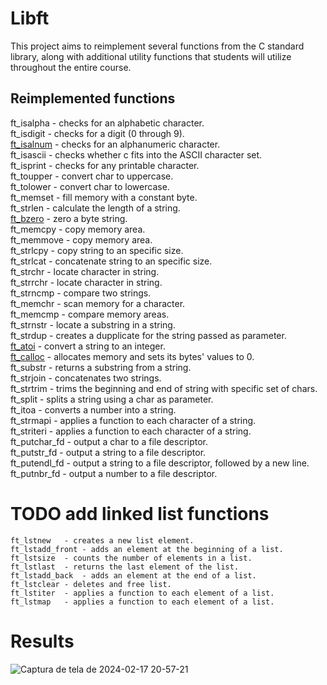 # Libft

This project aims to reimplement several functions from the C standard library, along with additional utility functions that students will utilize throughout the entire course.

## Reimplemented functions

ft_isalpha	- checks for an alphabetic character.  
ft_isdigit	- checks for a digit (0 through 9).  
[ft_isalnum](https://github.com/carvalho-ra/libft/blob/main/ft_isalnum.c)	- checks for an alphanumeric character.  
ft_isascii	- checks whether c fits into the ASCII character set.  
ft_isprint	- checks for any printable character.  
ft_toupper	- convert char to uppercase.  
ft_tolower	- convert char to lowercase.  
ft_memset	- fill memory with a constant byte.  
ft_strlen	- calculate the length of a string.  
[ft_bzero](https://github.com/carvalho-ra/libft/blob/main/ft_bzero.c)	- zero a byte string.  
ft_memcpy	- copy memory area.  
ft_memmove	- copy memory area.  
ft_strlcpy	- copy string to an specific size.  
ft_strlcat	- concatenate string to an specific size.  
ft_strchr	- locate character in string.  
ft_strrchr	- locate character in string.  
ft_strncmp	- compare two strings.  
ft_memchr	- scan memory for a character.  
ft_memcmp	- compare memory areas.  
ft_strnstr	- locate a substring in a string.  
ft_strdup	- creates a dupplicate for the string passed as parameter.  
[ft_atoi](https://github.com/carvalho-ra/libft/blob/main/ft_atoi.c)	- convert a string to an integer.  
[ft_calloc](https://github.com/carvalho-ra/libft/blob/main/ft_calloc.c)	- allocates memory and sets its bytes' values to 0.  
ft_substr	- returns a substring from a string.  
ft_strjoin	- concatenates two strings.  
ft_strtrim	- trims the beginning and end of string with specific set of chars.  
ft_split	- splits a string using a char as parameter.  
ft_itoa	- converts a number into a string.  
ft_strmapi	- applies a function to each character of a string.  
ft_striteri	- applies a function to each character of a string.  
ft_putchar_fd	- output a char to a file descriptor.  
ft_putstr_fd	- output a string to a file descriptor.  
ft_putendl_fd	- output a string to a file descriptor, followed by a new line.  
ft_putnbr_fd	- output a number to a file descriptor.  
  
# TODO add linked list functions

    ft_lstnew	- creates a new list element.
    ft_lstadd_front	- adds an element at the beginning of a list.
    ft_lstsize	- counts the number of elements in a list.
    ft_lstlast	- returns the last element of the list.
    ft_lstadd_back	- adds an element at the end of a list.
    ft_lstclear	- deletes and free list.
    ft_lstiter	- applies a function to each element of a list.
    ft_lstmap	- applies a function to each element of a list.

# Results

![Captura de tela de 2024-02-17 20-57-21](https://github.com/carvalho-ra/libft/assets/66538173/563db729-8f49-46e1-ae76-3bc7c1fe767f)

